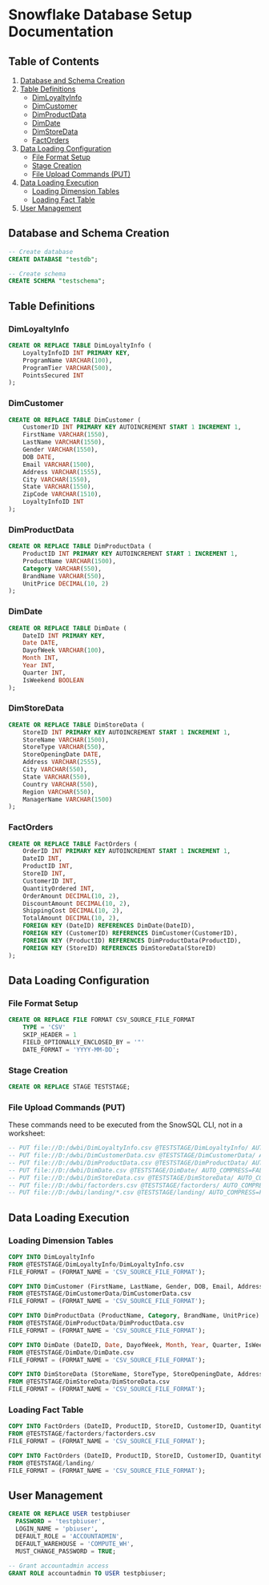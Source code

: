 # Snowflake Database Setup Documentation

## Table of Contents
1. [Database and Schema Creation](#database-and-schema-creation)
2. [Table Definitions](#table-definitions)
   - [DimLoyaltyInfo](#dimloyaltyinfo)
   - [DimCustomer](#dimcustomer)
   - [DimProductData](#dimproductdata)
   - [DimDate](#dimdate)
   - [DimStoreData](#dimstoredata)
   - [FactOrders](#factorders)
3. [Data Loading Configuration](#data-loading-configuration)
   - [File Format Setup](#file-format-setup)
   - [Stage Creation](#stage-creation)
   - [File Upload Commands (PUT)](#file-upload-commands-put)
4. [Data Loading Execution](#data-loading-execution)
   - [Loading Dimension Tables](#loading-dimension-tables)
   - [Loading Fact Table](#loading-fact-table)
5. [User Management](#user-management)

## Database and Schema Creation

```sql
-- Create database
CREATE DATABASE "testdb";

-- Create schema
CREATE SCHEMA "testschema";
```

## Table Definitions

### DimLoyaltyInfo

```sql
CREATE OR REPLACE TABLE DimLoyaltyInfo (
    LoyaltyInfoID INT PRIMARY KEY,
    ProgramName VARCHAR(100),
    ProgramTier VARCHAR(500),
    PointsSecured INT
);
```

### DimCustomer

```sql
CREATE OR REPLACE TABLE DimCustomer (
    CustomerID INT PRIMARY KEY AUTOINCREMENT START 1 INCREMENT 1,
    FirstName VARCHAR(1550),
    LastName VARCHAR(1550),
    Gender VARCHAR(1550),
    DOB DATE,
    Email VARCHAR(1500),
    Address VARCHAR(1555),
    City VARCHAR(1550),
    State VARCHAR(1550),
    ZipCode VARCHAR(1510),
    LoyaltyInfoID INT
);
```

### DimProductData

```sql
CREATE OR REPLACE TABLE DimProductData (
    ProductID INT PRIMARY KEY AUTOINCREMENT START 1 INCREMENT 1,
    ProductName VARCHAR(1500),
    Category VARCHAR(550),
    BrandName VARCHAR(550),
    UnitPrice DECIMAL(10, 2)
);
```

### DimDate

```sql
CREATE OR REPLACE TABLE DimDate (
    DateID INT PRIMARY KEY,
    Date DATE,
    DayofWeek VARCHAR(100),
    Month INT,
    Year INT,
    Quarter INT,
    IsWeekend BOOLEAN
);
```

### DimStoreData

```sql
CREATE OR REPLACE TABLE DimStoreData (
    StoreID INT PRIMARY KEY AUTOINCREMENT START 1 INCREMENT 1,
    StoreName VARCHAR(1500),
    StoreType VARCHAR(550),
    StoreOpeningDate DATE,
    Address VARCHAR(2555),
    City VARCHAR(550),
    State VARCHAR(550),
    Country VARCHAR(550),
    Region VARCHAR(550),
    ManagerName VARCHAR(1500)
);
```

### FactOrders

```sql
CREATE OR REPLACE TABLE FactOrders (
    OrderID INT PRIMARY KEY AUTOINCREMENT START 1 INCREMENT 1,
    DateID INT,
    ProductID INT,
    StoreID INT,
    CustomerID INT,
    QuantityOrdered INT,
    OrderAmount DECIMAL(10, 2),
    DiscountAmount DECIMAL(10, 2),
    ShippingCost DECIMAL(10, 2),
    TotalAmount DECIMAL(10, 2),
    FOREIGN KEY (DateID) REFERENCES DimDate(DateID),
    FOREIGN KEY (CustomerID) REFERENCES DimCustomer(CustomerID),
    FOREIGN KEY (ProductID) REFERENCES DimProductData(ProductID),
    FOREIGN KEY (StoreID) REFERENCES DimStoreData(StoreID)
);
```

## Data Loading Configuration

### File Format Setup

```sql
CREATE OR REPLACE FILE FORMAT CSV_SOURCE_FILE_FORMAT
    TYPE = 'CSV'
    SKIP_HEADER = 1
    FIELD_OPTIONALLY_ENCLOSED_BY = '"'
    DATE_FORMAT = 'YYYY-MM-DD';
```

### Stage Creation

```sql
CREATE OR REPLACE STAGE TESTSTAGE;
```

### File Upload Commands (PUT)

These commands need to be executed from the SnowSQL CLI, not in a worksheet:

```sql
-- PUT file://D:/dwbi/DimLoyaltyInfo.csv @TESTSTAGE/DimLoyaltyInfo/ AUTO_COMPRESS=FALSE;
-- PUT file://D:/dwbi/DimCustomerData.csv @TESTSTAGE/DimCustomerData/ AUTO_COMPRESS=FALSE;
-- PUT file://D:/dwbi/DimProductData.csv @TESTSTAGE/DimProductData/ AUTO_COMPRESS=FALSE;
-- PUT file://D:/dwbi/DimDate.csv @TESTSTAGE/DimDate/ AUTO_COMPRESS=FALSE;
-- PUT file://D:/dwbi/DimStoreData.csv @TESTSTAGE/DimStoreData/ AUTO_COMPRESS=FALSE;
-- PUT file://D:/dwbi/factorders.csv @TESTSTAGE/factorders/ AUTO_COMPRESS=FALSE;
-- PUT file://D:/dwbi/landing/*.csv @TESTSTAGE/landing/ AUTO_COMPRESS=FALSE;
```

## Data Loading Execution

### Loading Dimension Tables

```sql
COPY INTO DimLoyaltyInfo
FROM @TESTSTAGE/DimLoyaltyInfo/DimLoyaltyInfo.csv
FILE_FORMAT = (FORMAT_NAME = 'CSV_SOURCE_FILE_FORMAT');

COPY INTO DimCustomer (FirstName, LastName, Gender, DOB, Email, Address, City, State, ZipCode, LoyaltyInfoID)
FROM @TESTSTAGE/DimCustomerData/DimCustomerData.csv
FILE_FORMAT = (FORMAT_NAME = 'CSV_SOURCE_FILE_FORMAT');

COPY INTO DimProductData (ProductName, Category, BrandName, UnitPrice)
FROM @TESTSTAGE/DimProductData/DimProductData.csv
FILE_FORMAT = (FORMAT_NAME = 'CSV_SOURCE_FILE_FORMAT');

COPY INTO DimDate (DateID, Date, DayofWeek, Month, Year, Quarter, IsWeekend)
FROM @TESTSTAGE/DimDate/DimDate.csv
FILE_FORMAT = (FORMAT_NAME = 'CSV_SOURCE_FILE_FORMAT');

COPY INTO DimStoreData (StoreName, StoreType, StoreOpeningDate, Address, City, State, Country, Region, ManagerName)
FROM @TESTSTAGE/DimStoreData/DimStoreData.csv
FILE_FORMAT = (FORMAT_NAME = 'CSV_SOURCE_FILE_FORMAT');
```

### Loading Fact Table

```sql
COPY INTO FactOrders (DateID, ProductID, StoreID, CustomerID, QuantityOrdered, OrderAmount, DiscountAmount, ShippingCost, TotalAmount)
FROM @TESTSTAGE/factorders/factorders.csv
FILE_FORMAT = (FORMAT_NAME = 'CSV_SOURCE_FILE_FORMAT');

COPY INTO FactOrders (DateID, ProductID, StoreID, CustomerID, QuantityOrdered, OrderAmount, DiscountAmount, ShippingCost, TotalAmount)
FROM @TESTSTAGE/landing/
FILE_FORMAT = (FORMAT_NAME = 'CSV_SOURCE_FILE_FORMAT');
```

## User Management

```sql
CREATE OR REPLACE USER testpbiuser
  PASSWORD = 'testpbiuser',
  LOGIN_NAME = 'pbiuser',
  DEFAULT_ROLE = 'ACCOUNTADMIN',
  DEFAULT_WAREHOUSE = 'COMPUTE_WH',
  MUST_CHANGE_PASSWORD = TRUE;

-- Grant accountadmin access
GRANT ROLE accountadmin TO USER testpbiuser;
```